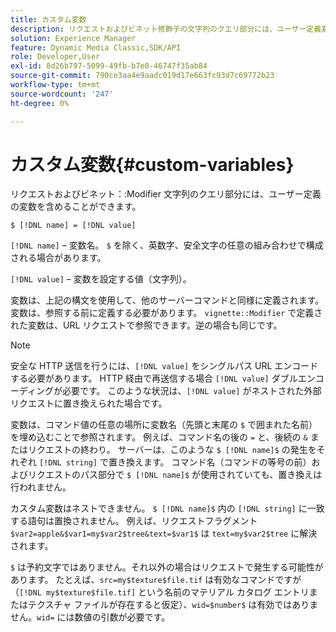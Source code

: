 ```yaml
---
title: カスタム変数
description: リクエストおよびビネット修飾子の文字列のクエリ部分には、ユーザー定義変数を含めることができます。
solution: Experience Manager
feature: Dynamic Media Classic,SDK/API
role: Developer,User
exl-id: 8d26b797-5099-49fb-b7e0-46747f35ab84
source-git-commit: 790ce3aa4e9aadc019d17e663fc93d7c69772b23
workflow-type: tm+mt
source-wordcount: '247'
ht-degree: 0%

---
```


# カスタム変数{#custom-variables}

リクエストおよびビネット：:Modifier 文字列のクエリ部分には、ユーザー定義の変数を含めることができます。

`$ [!DNL name] = [!DNL value]`

`[!DNL name]` – 変数名。 `$` を除く、英数字、安全文字の任意の組み合わせで構成される場合があります。

`[!DNL value]` – 変数を設定する値（文字列）。

変数は、上記の構文を使用して、他のサーバーコマンドと同様に定義されます。 変数は、参照する前に定義する必要があります。 `vignette::Modifier` で定義された変数は、URL リクエストで参照できます。逆の場合も同じです。

>[!NOTE]
>
>安全な HTTP 送信を行うには、`[!DNL value]` をシングルパス URL エンコードする必要があります。 HTTP 経由で再送信する場合 `[!DNL value]` ダブルエンコーディングが必要です。 このような状況は、`[!DNL value]` がネストされた外部リクエストに置き換えられた場合です。

変数は、コマンド値の任意の場所に変数名（先頭と末尾の `$` で囲まれた名前）を埋め込むことで参照されます。 例えば、コマンド名の後の `=` と、後続の `&` またはリクエストの終わり。 サーバーは、このような `$ [!DNL name]$` の発生をそれぞれ `[!DNL string]` で置き換えます。 コマンド名（コマンドの等号の前）およびリクエストのパス部分で `$ [!DNL name]$` が使用されていても、置き換えは行われません。

カスタム変数はネストできません。 `$ [!DNL name]$` 内の `[!DNL string]` に一致する語句は置換されません。 例えば、リクエストフラグメント `$var2=apple&$var1=my$var2$tree&text=$var1$` は `text=my$var2$tree` に解決されます。

`$` は予約文字ではありません。それ以外の場合はリクエストで発生する可能性があります。 たとえば、`src=my$texture$file.tif` は有効なコマンドですが（`[!DNL my$texture$file.tif]` という名前のマテリアル カタログ エントリまたはテクスチャ ファイルが存在すると仮定）、`wid=$number$` は有効ではありません。`wid=` には数値の引数が必要です。
